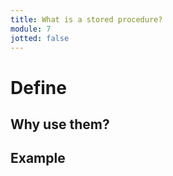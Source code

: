 ```yaml
---
title: What is a stored procedure?
module: 7
jotted: false
---
```


# Define

## Why use them?

## Example
